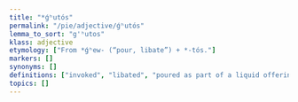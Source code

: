 ```yaml
---
title: "*ǵʰutós"
permalink: "/pie/adjective/ǵʰutós"
lemma_to_sort: "g'ʰutos"
klass: adjective
etymology: ["From *ǵʰew- (“pour, libate”) +‎ *-tós."]
markers: []
synonyms: []
definitions: ["invoked", "libated", "poured as part of a liquid offering"]
topics: []
---
```

